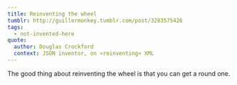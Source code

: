 ```yaml
---
title: Reinventing the wheel
tumblr: http://guillermonkey.tumblr.com/post/3283575426
tags:
  - not-invented-here
quote:
  author: Douglas Crockford
  context: JSON inventor, on «reinventing» XML
---
```


The good thing about reinventing the wheel is that you can get a round one.
